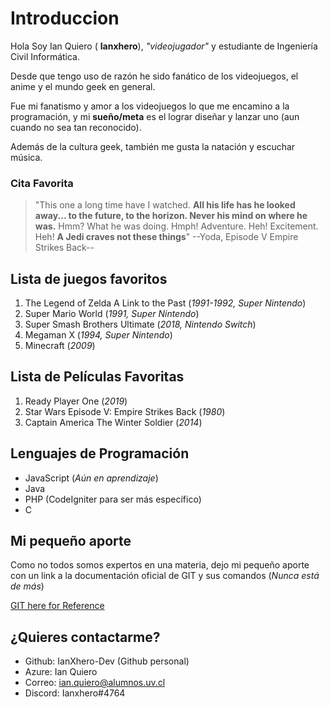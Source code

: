 # Introduccion

Hola Soy Ian Quiero ( **Ianxhero**), _"videojugador"_ y estudiante de Ingeniería Civil Informática.

Desde que tengo uso de razón he sido fanático de los videojuegos, el anime y el mundo geek en general.

Fue mi fanatismo y amor a los videojuegos lo que me encamino a la programación, y mi **sueño/meta** es el lograr diseñar y lanzar uno (aun cuando no sea tan reconocido).

Además de la cultura geek, también me gusta la natación y escuchar música.

### Cita Favorita
>"This one a long time have I watched. **All his life has he looked away... to the future, to the horizon. Never his mind on where he was.** Hmm? What he was doing. Hmph! Adventure. Heh! Excitement. Heh! **A Jedi craves not these things**"
--Yoda, Episode V Empire Strikes Back--

## Lista de juegos favoritos
1. The Legend of Zelda A Link to the Past (_1991-1992, Super Nintendo_)
2. Super Mario World (_1991, Super Nintendo_)
3. Super Smash Brothers Ultimate (_2018, Nintendo Switch_)
4. Megaman X (_1994, Super Nintendo_)
5. Minecraft (_2009_)

## Lista de Películas Favoritas
1. Ready Player One (_2019_)
2. Star Wars Episode V: Empire Strikes Back (_1980_)
3. Captain America The Winter Soldier (_2014_)

## Lenguajes de Programación
- JavaScript (_Aún en aprendizaje_)
- Java
- PHP (CodeIgniter para ser más específico)
- C

## Mi pequeño aporte
Como no todos somos expertos en una materia, dejo mi pequeño aporte con un link a la documentación oficial de GIT y sus comandos (_Nunca está de más_)

[GIT here for Reference](https://git-scm.com/docs "That's a git reference")

## ¿Quieres contactarme?
- Github: IanXhero-Dev (Github personal)
- Azure: Ian Quiero
- Correo: ian.quiero@alumnos.uv.cl
- Discord: Ianxhero#4764